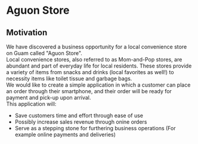 # Aguon Store

## Motivation

We have discovered a business opportunity for a local convenience store on Guam called "Aguon Store". 
<br />
Local convenience stores, also referred to as Mom-and-Pop stores, are abundant and part of everyday life for local residents. These stores provide a variety of items from snacks and drinks (local favorites as well!) to necessity items like toilet tissue and garbage bags. 
 <br />
We would like to create a simple application in which a customer can place an order through their smartphone, and their order will be ready for payment and pick-up upon arrival. 
<br />
This application will:
- Save customers time and effort through ease of use
- Possibly increase sales revenue through onine orders
- Serve as a stepping stone for furthering business operations (For example online payments and deliveries) 



